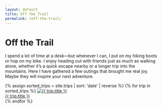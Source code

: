 ```yaml
---
layout: default
title: Off the Trail
permalink: /off-the-trail/
---
```


<div class="page-wrapper">
  <h1 class="page-title">Off the Trail</h1>
  <p>I spend a lot of time at a desk—but whenever I can, I put on my hiking boots or hop on my bike. I enjoy heading out with friends just as much as walking alone, whether it’s a quick escape nearby or a longer trip into the mountains. Here I have gathered a few outings that brought me real joy. Maybe they will inspire your next adventure.</p>
  <div class="trip-gallery">
    {% assign sorted_trips = site.trips | sort: 'date' | reverse %}
    {% for trip in sorted_trips %}
      <a class="trip-card" href="{{ trip.url }}">
        <img src="/assets/images/trips/{{ trip.cover_image | default: 'trips__placeholder.jpg' }}" alt="{{ trip.title }}">
        <div class="trip-caption">{{ trip.title }}</div>
      </a>
    {% endfor %}
  </div>
</div>
